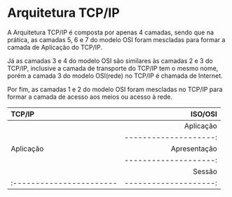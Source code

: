 # Arquitetura TCP/IP

A Arquitetura TCP/IP é composta por apenas 4 camadas, sendo que na prática, as camadas 5, 6 e 7 do modelo OSI foram mescladas para formar a camada de Aplicação do TCP/IP. 

Já as camadas 3 e 4 do modelo OSI são similares às camadas 2 e 3 do TCP/IP, inclusive a camada de transporte do TCP/IP tem o mesmo nome, porém a camada 3 do modelo OSI(rede) no TCP/IP é chamada de Internet.

Por fim, as camadas 1 e 2 do modelo OSI foram mescladas no TCP/IP para formar a camada de acesso aos meios ou acesso à rede. 


|TCP/IP                  | ISO/OSI             |
|:-----------------------|--------------------:|
|                        |     Aplicação       |
|                        |--------------------:|
|    Aplicação           |     Apresentação    |
|                        |--------------------:|
|                        |     Sessão          |
|:-----------------------|--------------------:|
